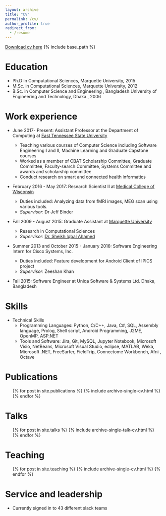 ```yaml
---
layout: archive
title: "CV"
permalink: /cv/
author_profile: true
redirect_from:
  - /resume
---
```

[Download cv here](http://ferdaus.github.io/files/Kawsar_CV_2020.pdf)
{% include base_path %}

Education
======
* Ph.D in Computational Sciences, Marquette University, 2015 
* M.Sc. in Computational Sciences, Marquette University, 2012
* B.Sc. in Computer Science and Engineering ,  Bangladesh University of Engineering and Technology, Dhaka., 2006

Work experience
======
* June 2017- Present: Assistant Professor at  the Department of Computing at [East Tennessee State University](https://www.etsu.edu/ehome/)
  * Teaching various courses of Computer Science including Software Engineering I and II, Machine Learning  and Graduate Capstone courses
  * Worked as a member of CBAT Scholarship Committee, Graduate Committee, Faculty-search Committee, Systems Committee and awards and scholarship committee
  * Conduct research on smart and connected health informatics 
  
* February 2016 - May 2017:  Research Scientist II at [Medical College of Wisconsin](https://www.mcw.edu/)
    * Duties included: Analyzing data from fMRI images, MEG scan using various tools.
    * _Supervisor_: Dr Jeff Binder

* Fall 2009 -  August 2015: Graduate Assistant at [Marquette University](https://www.marquette.edu/)
  *  Research in Computational Sciences 
  *  _Supervisor_: [Dr. Sheikh Iqbal Ahamed](http://www.mscs.mu.edu/~iq/)

 * Summer 2013 and October 2015 - January 2016: Software Engineering Intern for Cisco Systems, Inc.
      * Duties included:  Feature development for Android Client of IPICS project
      * _Supervisor_: Zeeshan Khan

* Fall 2015: Software Engineer at Uniqa Software & Systems Ltd. Dhaka, Bangladesh
  
  
Skills
======
* Technical Skills
    * Programming Languages:  Python, C/C++, Java, C#, SQL, Assembly language, Prolog, Shell script, Android Programming, J2ME, OpenMP, ASP.NET
    * Tools and Software:  Jira, Git, MySQL, Jupyter Notebook, Microsoft Visio,  NetBeans, Microsoft Visual Studio, eclipse, MATLAB,  Weka, Microsoft .NET,  FreeSurfer, FieldTrip, Connectome Workbench, Afni ,  Octave 
  

Publications
======
  <ul>{% for post in site.publications %}
    {% include archive-single-cv.html %}
  {% endfor %}</ul>
  
Talks
======
  <ul>{% for post in site.talks %}
    {% include archive-single-talk-cv.html %}
  {% endfor %}</ul>
  
Teaching
======
  <ul>{% for post in site.teaching %}
    {% include archive-single-cv.html %}
  {% endfor %}</ul>
  
Service and leadership
======
* Currently signed in to 43 different slack teams
